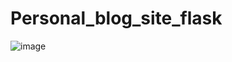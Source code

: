 # Personal_blog_site_flask
![image](https://user-images.githubusercontent.com/114987949/230967777-05033c99-a8b8-415b-9fa5-0c5d9f8d7432.png)
